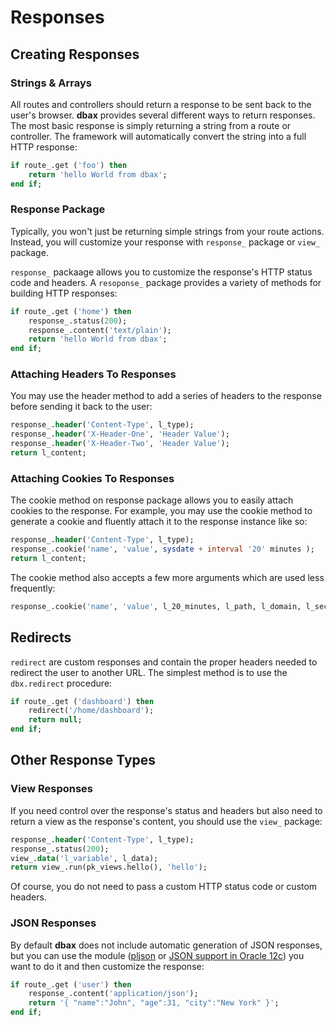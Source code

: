 # Responses

## Creating Responses

### Strings & Arrays

All routes and controllers should return a response to be sent back to the user's browser. **dbax** provides several different ways to return responses. The most basic response is simply returning a string from a route or controller. The framework will automatically convert the string into a full HTTP response:

```sql
if route_.get ('foo') then
	return 'hello World from dbax';
end if;
```


### Response Package

Typically, you won't just be returning simple strings from your route actions. Instead, you will customize your response with `response_` package or `view_` package.

`response_` packaage allows you to customize the response's HTTP status code and headers. A `resoponse_` package provides a variety of methods for building HTTP responses:

```sql
if route_.get ('home') then
	response_.status(200);
	response_.content('text/plain');
	return 'hello World from dbax';
end if;
```

### Attaching Headers To Responses

You may use the header method to add a series of headers to the response before sending it back to the user:

```sql
response_.header('Content-Type', l_type);
response_.header('X-Header-One', 'Header Value');
response_.header('X-Header-Two', 'Header Value');
return l_content;
```


### Attaching Cookies To Responses

The cookie method on response package allows you to easily attach cookies to the response. For example, you may use the cookie method to generate a cookie and fluently attach it to the response instance like so:

```sql
response_.header('Content-Type', l_type);
response_.cookie('name', 'value', sysdate + interval '20' minutes );
return l_content;
```

The cookie method also accepts a few more arguments which are used less frequently:

```sql
response_.cookie('name', 'value', l_20_minutes, l_path, l_domain, l_secure, l_httpOnly );
```

## Redirects

`redirect` are custom responses and contain the proper headers needed to redirect the user to another URL. The simplest method is to use the `dbx.redirect` procedure:

```sql
if route_.get ('dashboard') then
	redirect('/home/dashboard');
	return null;
end if;
```


## Other Response Types

### View Responses

If you need control over the response's status and headers but also need to return a view as the response's content, you should use the `view_` package:

```sql
response_.header('Content-Type', l_type);
response_.status(200);
view_.data('l_variable', l_data);
return view_.run(pk_views.hello(), 'hello');
```

Of course, you do not need to pass a custom HTTP status code or custom headers.


### JSON Responses

By default **dbax** does not include automatic generation of JSON responses, but you can use the module ([pljson](https://github.com/pljson/pljson) or [JSON support in Oracle 12c](https://oracle-base.com/articles/12c/json-support-in-oracle-database-12cr1)) you want to do it and then customize the response:

```sql
if route_.get ('user') then
	response_.content('application/json');
	return '{ "name":"John", "age":31, "city":"New York" }';
end if;
```

